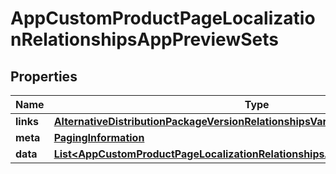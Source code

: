

# AppCustomProductPageLocalizationRelationshipsAppPreviewSets


## Properties

| Name | Type | Description | Notes |
|------------ | ------------- | ------------- | -------------|
|**links** | [**AlternativeDistributionPackageVersionRelationshipsVariantsLinks**](AlternativeDistributionPackageVersionRelationshipsVariantsLinks.md) |  |  [optional] |
|**meta** | [**PagingInformation**](PagingInformation.md) |  |  [optional] |
|**data** | [**List&lt;AppCustomProductPageLocalizationRelationshipsAppPreviewSetsDataInner&gt;**](AppCustomProductPageLocalizationRelationshipsAppPreviewSetsDataInner.md) |  |  [optional] |




